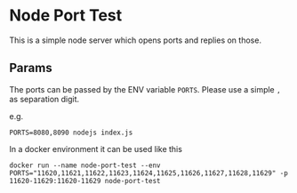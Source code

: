 # Node Port Test
This is a simple node server which opens ports and replies on those.

## Params
The ports can be passed by the ENV variable `PORTS`.
Please use a simple `,` as separation digit. 

e.g.

```
PORTS=8080,8090 nodejs index.js
``` 

In a docker environment it can be used like this
```
docker run --name node-port-test --env PORTS="11620,11621,11622,11623,11624,11625,11626,11627,11628,11629" -p 11620-11629:11620-11629 node-port-test
```
